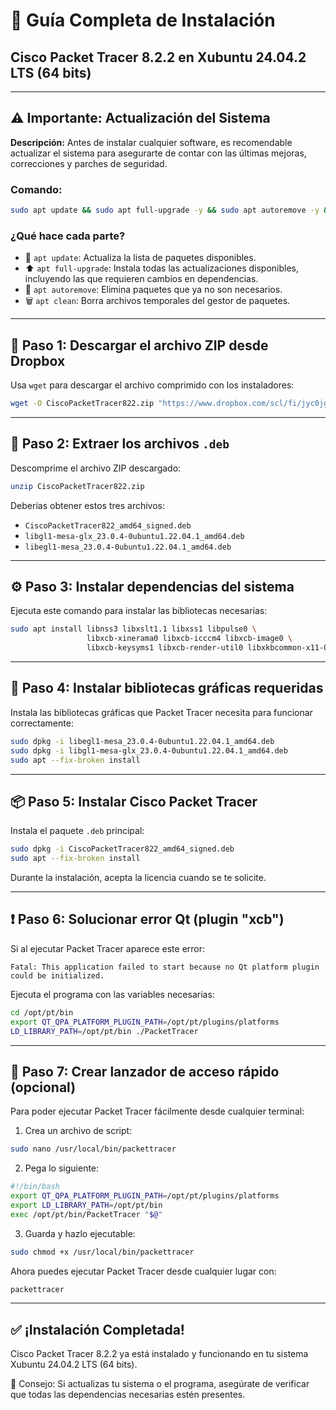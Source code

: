 # 📘 Guía Completa de Instalación

## Cisco Packet Tracer 8.2.2 en Xubuntu 24.04.2 LTS (64 bits)

---

## ⚠️ Importante: Actualización del Sistema

**Descripción:**
Antes de instalar cualquier software, es recomendable actualizar el sistema para asegurarte de contar con las últimas mejoras, correcciones y parches de seguridad.

### Comando:

```bash
sudo apt update && sudo apt full-upgrade -y && sudo apt autoremove -y && sudo apt clean
```

### ¿Qué hace cada parte?

* 🔄 `apt update`: Actualiza la lista de paquetes disponibles.
* ⬆️ `apt full-upgrade`: Instala todas las actualizaciones disponibles, incluyendo las que requieren cambios en dependencias.
* 🧹 `apt autoremove`: Elimina paquetes que ya no son necesarios.
* 🗑️ `apt clean`: Borra archivos temporales del gestor de paquetes.

---

## 🔽 Paso 1: Descargar el archivo ZIP desde Dropbox

Usa `wget` para descargar el archivo comprimido con los instaladores:

```bash
wget -O CiscoPacketTracer822.zip "https://www.dropbox.com/scl/fi/jyc0jg98sg551di9ecji3/CiscoPacketTracer822.zip?rlkey=rzx52qc4mycsfursupjn7x6sl&st=zbe2ql4j&dl=1"
```

---

## 📂 Paso 2: Extraer los archivos `.deb`

Descomprime el archivo ZIP descargado:

```bash
unzip CiscoPacketTracer822.zip
```

Deberías obtener estos tres archivos:

* `CiscoPacketTracer822_amd64_signed.deb`
* `libgl1-mesa-glx_23.0.4-0ubuntu1.22.04.1_amd64.deb`
* `libegl1-mesa_23.0.4-0ubuntu1.22.04.1_amd64.deb`

---

## ⚙️ Paso 3: Instalar dependencias del sistema

Ejecuta este comando para instalar las bibliotecas necesarias:

```bash
sudo apt install libnss3 libxslt1.1 libxss1 libpulse0 \
                 libxcb-xinerama0 libxcb-icccm4 libxcb-image0 \
                 libxcb-keysyms1 libxcb-render-util0 libxkbcommon-x11-0
```

---

## 🧱 Paso 4: Instalar bibliotecas gráficas requeridas

Instala las bibliotecas gráficas que Packet Tracer necesita para funcionar correctamente:

```bash
sudo dpkg -i libegl1-mesa_23.0.4-0ubuntu1.22.04.1_amd64.deb
sudo dpkg -i libgl1-mesa-glx_23.0.4-0ubuntu1.22.04.1_amd64.deb
sudo apt --fix-broken install
```

---

## 📦 Paso 5: Instalar Cisco Packet Tracer

Instala el paquete `.deb` principal:

```bash
sudo dpkg -i CiscoPacketTracer822_amd64_signed.deb
sudo apt --fix-broken install
```

Durante la instalación, acepta la licencia cuando se te solicite.

---

## ❗ Paso 6: Solucionar error Qt (plugin "xcb")

Si al ejecutar Packet Tracer aparece este error:

```
Fatal: This application failed to start because no Qt platform plugin could be initialized.
```

Ejecuta el programa con las variables necesarias:

```bash
cd /opt/pt/bin
export QT_QPA_PLATFORM_PLUGIN_PATH=/opt/pt/plugins/platforms
LD_LIBRARY_PATH=/opt/pt/bin ./PacketTracer
```

---

## 🚀 Paso 7: Crear lanzador de acceso rápido (opcional)

Para poder ejecutar Packet Tracer fácilmente desde cualquier terminal:

1. Crea un archivo de script:

```bash
sudo nano /usr/local/bin/packettracer
```

2. Pega lo siguiente:

```bash
#!/bin/bash
export QT_QPA_PLATFORM_PLUGIN_PATH=/opt/pt/plugins/platforms
export LD_LIBRARY_PATH=/opt/pt/bin
exec /opt/pt/bin/PacketTracer "$@"
```

3. Guarda y hazlo ejecutable:

```bash
sudo chmod +x /usr/local/bin/packettracer
```

Ahora puedes ejecutar Packet Tracer desde cualquier lugar con:

```bash
packettracer
```

---

## ✅ ¡Instalación Completada!

Cisco Packet Tracer 8.2.2 ya está instalado y funcionando en tu sistema Xubuntu 24.04.2 LTS (64 bits).

📌 Consejo: Si actualizas tu sistema o el programa, asegúrate de verificar que todas las dependencias necesarias estén presentes.
